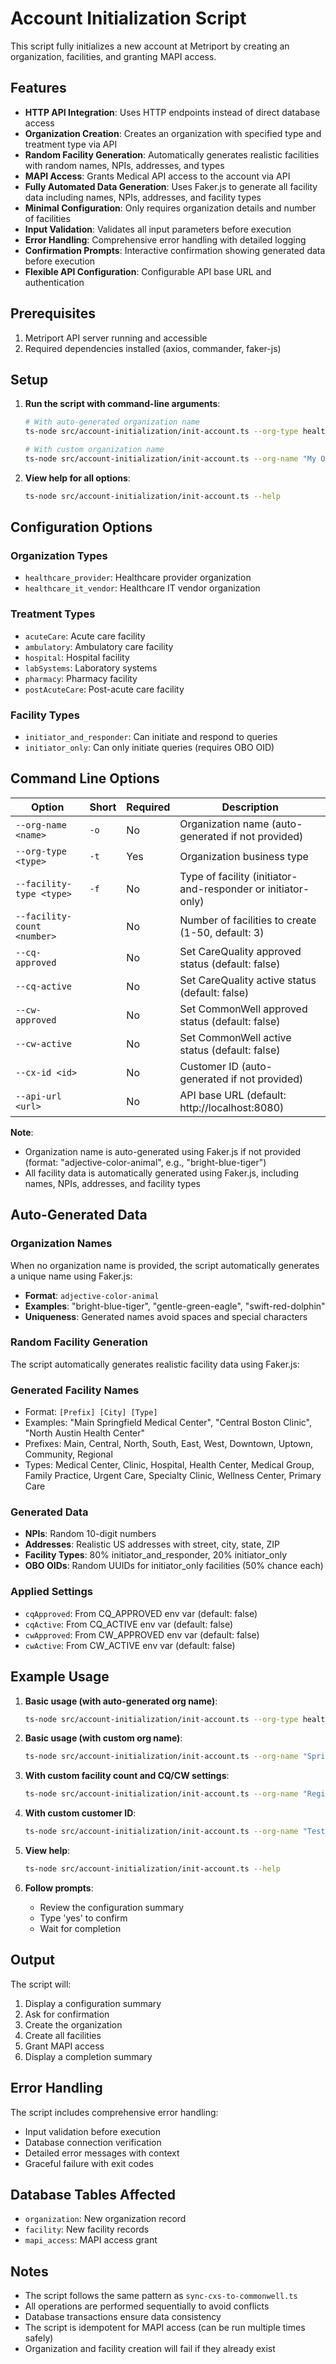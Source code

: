 # Account Initialization Script

This script fully initializes a new account at Metriport by creating an organization, facilities, and granting MAPI access.

## Features

- **HTTP API Integration**: Uses HTTP endpoints instead of direct database access
- **Organization Creation**: Creates an organization with specified type and treatment type via API
- **Random Facility Generation**: Automatically generates realistic facilities with random names, NPIs, addresses, and types
- **MAPI Access**: Grants Medical API access to the account via API
- **Fully Automated Data Generation**: Uses Faker.js to generate all facility data including names, NPIs, addresses, and facility types
- **Minimal Configuration**: Only requires organization details and number of facilities
- **Input Validation**: Validates all input parameters before execution
- **Error Handling**: Comprehensive error handling with detailed logging
- **Confirmation Prompts**: Interactive confirmation showing generated data before execution
- **Flexible API Configuration**: Configurable API base URL and authentication

## Prerequisites

1. Metriport API server running and accessible
2. Required dependencies installed (axios, commander, faker-js)

## Setup

1. **Run the script with command-line arguments**:

   ```bash
   # With auto-generated organization name
   ts-node src/account-initialization/init-account.ts --org-type healthcare_provider --treatment-type ambulatory --facilities 5

   # With custom organization name
   ts-node src/account-initialization/init-account.ts --org-name "My Organization" --org-type healthcare_provider --treatment-type ambulatory --facilities 5
   ```

2. **View help for all options**:
   ```bash
   ts-node src/account-initialization/init-account.ts --help
   ```

## Configuration Options

### Organization Types

- `healthcare_provider`: Healthcare provider organization
- `healthcare_it_vendor`: Healthcare IT vendor organization

### Treatment Types

- `acuteCare`: Acute care facility
- `ambulatory`: Ambulatory care facility
- `hospital`: Hospital facility
- `labSystems`: Laboratory systems
- `pharmacy`: Pharmacy facility
- `postAcuteCare`: Post-acute care facility

### Facility Types

- `initiator_and_responder`: Can initiate and respond to queries
- `initiator_only`: Can only initiate queries (requires OBO OID)

## Command Line Options

| Option                      | Short | Required | Description                                                  |
| --------------------------- | ----- | -------- | ------------------------------------------------------------ |
| `--org-name <name>`         | `-o`  | No       | Organization name (auto-generated if not provided)           |
| `--org-type <type>`         | `-t`  | Yes      | Organization business type                                   |
| `--facility-type <type>`    | `-f`  | No       | Type of facility (initiator-and-responder or initiator-only) |
| `--facility-count <number>` |       | No       | Number of facilities to create (1-50, default: 3)            |
| `--cq-approved`             |       | No       | Set CareQuality approved status (default: false)             |
| `--cq-active`               |       | No       | Set CareQuality active status (default: false)               |
| `--cw-approved`             |       | No       | Set CommonWell approved status (default: false)              |
| `--cw-active`               |       | No       | Set CommonWell active status (default: false)                |
| `--cx-id <id>`              |       | No       | Customer ID (auto-generated if not provided)                 |
| `--api-url <url>`           |       | No       | API base URL (default: http://localhost:8080)                |

**Note**:

- Organization name is auto-generated using Faker.js if not provided (format: "adjective-color-animal", e.g., "bright-blue-tiger")
- All facility data is automatically generated using Faker.js, including names, NPIs, addresses, and facility types

## Auto-Generated Data

### Organization Names

When no organization name is provided, the script automatically generates a unique name using Faker.js:

- **Format**: `adjective-color-animal`
- **Examples**: "bright-blue-tiger", "gentle-green-eagle", "swift-red-dolphin"
- **Uniqueness**: Generated names avoid spaces and special characters

### Random Facility Generation

The script automatically generates realistic facility data using Faker.js:

### Generated Facility Names

- Format: `[Prefix] [City] [Type]`
- Examples: "Main Springfield Medical Center", "Central Boston Clinic", "North Austin Health Center"
- Prefixes: Main, Central, North, South, East, West, Downtown, Uptown, Community, Regional
- Types: Medical Center, Clinic, Hospital, Health Center, Medical Group, Family Practice, Urgent Care, Specialty Clinic, Wellness Center, Primary Care

### Generated Data

- **NPIs**: Random 10-digit numbers
- **Addresses**: Realistic US addresses with street, city, state, ZIP
- **Facility Types**: 80% initiator_and_responder, 20% initiator_only
- **OBO OIDs**: Random UUIDs for initiator_only facilities (50% chance each)

### Applied Settings

- `cqApproved`: From CQ_APPROVED env var (default: false)
- `cqActive`: From CQ_ACTIVE env var (default: false)
- `cwApproved`: From CW_APPROVED env var (default: false)
- `cwActive`: From CW_ACTIVE env var (default: false)

## Example Usage

1. **Basic usage (with auto-generated org name)**:

   ```bash
   ts-node src/account-initialization/init-account.ts --org-type healthcare_provider --treatment-type ambulatory
   ```

2. **Basic usage (with custom org name)**:

   ```bash
   ts-node src/account-initialization/init-account.ts --org-name "Springfield Medical Center" --org-type healthcare_provider --treatment-type ambulatory
   ```

3. **With custom facility count and CQ/CW settings**:

   ```bash
   ts-node src/account-initialization/init-account.ts --org-name "Regional Health System" --org-type healthcare_provider --treatment-type hospital --facilities 10 --cq-approved --cw-active
   ```

4. **With custom customer ID**:

   ```bash
   ts-node src/account-initialization/init-account.ts --org-name "Test Organization" --org-type healthcare_it_vendor --treatment-type labSystems --facilities 2 --cx-id "custom-customer-id"
   ```

5. **View help**:

   ```bash
   ts-node src/account-initialization/init-account.ts --help
   ```

6. **Follow prompts**:
   - Review the configuration summary
   - Type 'yes' to confirm
   - Wait for completion

## Output

The script will:

1. Display a configuration summary
2. Ask for confirmation
3. Create the organization
4. Create all facilities
5. Grant MAPI access
6. Display a completion summary

## Error Handling

The script includes comprehensive error handling:

- Input validation before execution
- Database connection verification
- Detailed error messages with context
- Graceful failure with exit codes

## Database Tables Affected

- `organization`: New organization record
- `facility`: New facility records
- `mapi_access`: MAPI access grant

## Notes

- The script follows the same pattern as `sync-cxs-to-commonwell.ts`
- All operations are performed sequentially to avoid conflicts
- Database transactions ensure data consistency
- The script is idempotent for MAPI access (can be run multiple times safely)
- Organization and facility creation will fail if they already exist
